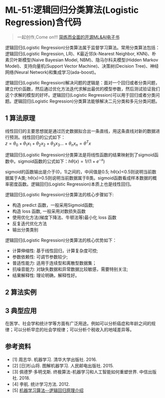 # ML-51:逻辑回归分类算法(Logistic Regression)含代码

> 一起创作,Come on!!! [简练而全面的开源ML&AI电子书](https://github.com/media-tm/MTOpenML)

逻辑回归(Logistic Regression)分类算法属于监督学习算法。常用分类算法包括：逻辑回归(Logistic Regression, LR)、K最近邻(k-Nearest Neighbor, KNN)、朴素贝叶斯模型(Naive Bayesian Model, NBM)、隐马尔科夫模型(Hidden Markov Model)、支持向量机(Support Vector Machine)、决策树(Decision Tree)、神经网络(Neural Network)和集成学习(ada-boost)。

逻辑回归(Logistic Regression)解决问题的逻辑是：面对一个回归或者分类问题，建立代价函数，然后通过优化方法迭代求解出最优的模型参数，然后测试验证我们这个求解的模型的好坏。逻辑回归(Logistic Regression)可以用于回归或者分类问题。逻辑回归(Logistic Regression)分类算法能够解决二元分类和多元分类问题。

## 1 算法原理

线性回归的主要思想就是通过历史数据拟合出一条直线，用这条直线对新的数据进行预测。线性回归的公式如下：  
$z=θ_0+θ_1x_1+θ_2x_2+θ_3x_3...+θ_nx_n=θ^Tx$

逻辑回归(Logistic Regression)分类算法是将线性函数的结果映射到了sigmoid函数中。sigmoid函数的公式如下：$hθ(x)=1/(1+e^{-x})$

sigmoid的函数输出是介于(0，1)之间的，中间值是0.5; hθ(x)<0.5则说明当前数据属于A类; hθ(x)>0.5则说明当前数据属于B类。sigmoid函数看成样本数据的概率密度函数。逻辑回归(Logistic Regression)本质上也是线性回归。

逻辑回归(Logistic Regression)分类算法的核心步骤如下:

- 构造 predict 函数，一般采用Sigmoid函数;
- 构造 loss 函数, 一般采用对数损失函数
- 使用优化方法(梯度下降法、牛顿法等)最小化 loss 函数
- 反复迭代优化方法
- 输出分类类别

逻辑回归(Logistic Regression)分类算法的核心优势如下：

- 计算伸缩性: 基于线性回归，计算复杂度可控;
- 参数依赖性: 可调节参数较少;
- 普适性能力: 适用于连续型和离散型数据集；
- 抗噪音能力: 对缺失数据和异常数据比较敏感，需要特别关注;
- 结果解释性: 理论明确，解释性好。

## 2 算法实例

## 3 典型应用

在医学、社会学和统计学等方面有广泛用途。例如可以分析癌症和年龄之间的规律；可以分析早恋的社会学规律；可以分析个税收入的地域差异等。

## 参考资料

- [1] 周志华. 机器学习. 清华大学出版社. 2016.
- [2] [日]杉山将. 图解机器学习. 人民邮电出版社. 2015.
- [3] 佩德罗·多明戈斯. 终极算法-机器学习和人工智能如何重塑世界. 中信出版社. 2018.
- [4] 李航. 统计学习方法. 2012.
- [5] [机器学习算法--逻辑回归原理介绍](https://blog.csdn.net/chibangyuxun/article/details/53148005)